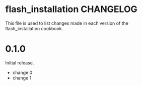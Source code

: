 # flash_installation CHANGELOG

This file is used to list changes made in each version of the flash_installation cookbook.

# 0.1.0

Initial release.

- change 0
- change 1


